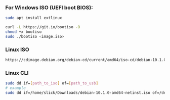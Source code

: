 ### For Windows ISO (UEFI boot BIOS):
```bash
sudo apt install extlinux

curl -L https://git.io/bootiso -O
chmod +x bootiso
sudo ./bootiso <image.iso>
```
### Linux ISO
```html
https://cdimage.debian.org/debian-cd/current/amd64/iso-cd/debian-10.1.0-amd64-netinst.iso
```
### Linux CLI
```bash
sudo dd if=[path_to_iso] of=[path_to_usb]
# example
sudo dd if=/home/slick/Downloads/debian-10.1.0-amd64-netinst.iso of=/dev/sdb status=progress

```
